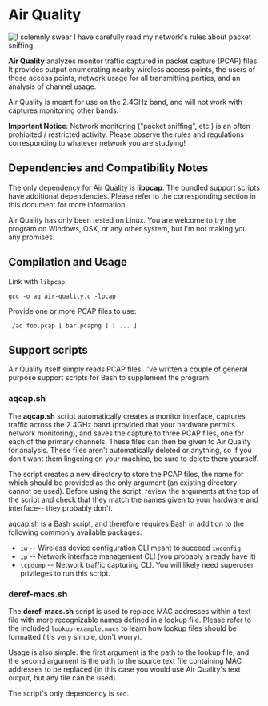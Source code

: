 # Air Quality

![I solemnly swear I have carefully read my network's rules about packet sniffing](http://www.arendsen.me/alex/aq.png)

**Air Quality** analyzes monitor traffic captured in packet capture (PCAP)
files. It provides output enumerating nearby wireless access points, the
users of those access points, network usage for all transmitting parties,
and an analysis of channel usage.

Air Quality is meant for use on the 2.4GHz band, and will not work with
captures monitoring other bands.

**Important Notice**: Network monitoring ("packet sniffing", etc.) is an often
prohibited / restricted activity. Please observe the rules and regulations
corresponding to whatever network you are studying!

## Dependencies and Compatibility Notes

The only dependency for Air Quality is **libpcap**. The bundled support
scripts have additional dependencies. Please refer to the corresponding section
in this document for more information.

Air Quality has only been tested on Linux. You are welcome to try the program
on Windows, OSX, or any other system, but I'm not making you any promises.

## Compilation and Usage

Link with `libpcap`:

    gcc -o aq air-quality.c -lpcap

Provide one or more PCAP files to use:

    ./aq foo.pcap [ bar.pcapng ] [ ... ]

## Support scripts

Air Quality itself simply reads PCAP files. I've written a couple of general
purpose support scripts for Bash to supplement the program:

### aqcap.sh

The **aqcap.sh** script automatically creates a monitor interface, captures
traffic across the 2.4GHz band (provided that your hardware permits network
monitoring), and saves the capture to three PCAP files, one for each of the
primary channels. These files can then be given to Air Quality for analysis.
These files aren't automatically deleted or anything, so if you don't want
them lingering on your machine, be sure to delete them yourself.

The script creates a new directory to store the PCAP files, the name for which
should be provided as the only argument (an existing directory cannot be used).
Before using the script, review the arguments at the top of the script and check
that they match the names given to your hardware and interface-- they probably don't.

aqcap.sh is a Bash script, and therefore requires Bash in addition to the
following commonly available packages:
* `iw` -- Wireless device configuration CLI meant to succeed `iwconfig`.
* `ip` -- Network interface management CLI (you probably already have it)
* `tcpdump` -- Network traffic capturing CLI.
You will likely need superuser privileges to run this script.

### deref-macs.sh

The **deref-macs.sh** script is used to replace MAC addresses within a text
file with more recognizable names defined in a lookup file. Please refer to the
included `lookup-example.macs` to learn how lookup files should be formatted
(it's very simple, don't worry).

Usage is also simple: the first argument is the path to the lookup file, and
the second argument is the path to the source text file containing MAC addresses
to be replaced (in this case you would use Air Quality's text output, but any
file can be used).

The script's only dependency is `sed`.
